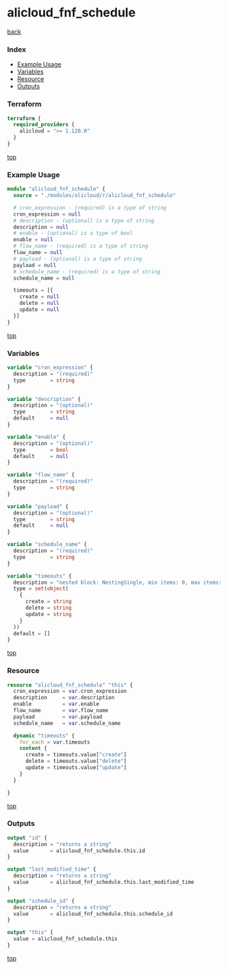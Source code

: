 # alicloud_fnf_schedule

[back](../alicloud.md)

### Index

- [Example Usage](#example-usage)
- [Variables](#variables)
- [Resource](#resource)
- [Outputs](#outputs)

### Terraform

```terraform
terraform {
  required_providers {
    alicloud = ">= 1.120.0"
  }
}
```

[top](#index)

### Example Usage

```terraform
module "alicloud_fnf_schedule" {
  source = "./modules/alicloud/r/alicloud_fnf_schedule"

  # cron_expression - (required) is a type of string
  cron_expression = null
  # description - (optional) is a type of string
  description = null
  # enable - (optional) is a type of bool
  enable = null
  # flow_name - (required) is a type of string
  flow_name = null
  # payload - (optional) is a type of string
  payload = null
  # schedule_name - (required) is a type of string
  schedule_name = null

  timeouts = [{
    create = null
    delete = null
    update = null
  }]
}
```

[top](#index)

### Variables

```terraform
variable "cron_expression" {
  description = "(required)"
  type        = string
}

variable "description" {
  description = "(optional)"
  type        = string
  default     = null
}

variable "enable" {
  description = "(optional)"
  type        = bool
  default     = null
}

variable "flow_name" {
  description = "(required)"
  type        = string
}

variable "payload" {
  description = "(optional)"
  type        = string
  default     = null
}

variable "schedule_name" {
  description = "(required)"
  type        = string
}

variable "timeouts" {
  description = "nested block: NestingSingle, min items: 0, max items: 0"
  type = set(object(
    {
      create = string
      delete = string
      update = string
    }
  ))
  default = []
}
```

[top](#index)

### Resource

```terraform
resource "alicloud_fnf_schedule" "this" {
  cron_expression = var.cron_expression
  description     = var.description
  enable          = var.enable
  flow_name       = var.flow_name
  payload         = var.payload
  schedule_name   = var.schedule_name

  dynamic "timeouts" {
    for_each = var.timeouts
    content {
      create = timeouts.value["create"]
      delete = timeouts.value["delete"]
      update = timeouts.value["update"]
    }
  }

}
```

[top](#index)

### Outputs

```terraform
output "id" {
  description = "returns a string"
  value       = alicloud_fnf_schedule.this.id
}

output "last_modified_time" {
  description = "returns a string"
  value       = alicloud_fnf_schedule.this.last_modified_time
}

output "schedule_id" {
  description = "returns a string"
  value       = alicloud_fnf_schedule.this.schedule_id
}

output "this" {
  value = alicloud_fnf_schedule.this
}
```

[top](#index)
